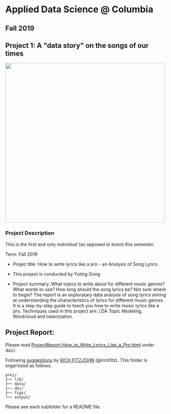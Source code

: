 # Applied Data Science @ Columbia
## Fall 2019
## Project 1: A "data story" on the songs of our times

<img src="figs/title1.jpeg" width="500">

### Project Description
This is the first and only *individual* (as opposed to *team*) this semester. 

Term: Fall 2019

+ Projec title: How to write lyrics like a pro - an Analysis of Song Lyrics
+ This project is conducted by Yuting Gong

+ Project summary: What topics to write about for different music genres? What words to use? How long should the song lyrics be? Not sure where to begin? The report is an exploratary data analysis of song lyrics aiming at understanding the characteristics of lyrics for different music genres. It is a step-by-step guide to teach you how to write music lyrics like a pro. Techniques used in this project are: LDA Topic Modeling, Wordcloud and tokenization.

## Project Report:
Please read [ProjectReport-How_to_Write_Lyrics_Like_a_Pro.html](https://htmlpreview.github.io/?https://raw.githubusercontent.com/TZstatsADS/fall2019-proj1--yutinggong/master/doc/ProjectReport-How_to_Write_Lyrics_Like_a_Pro.html?token=AGIHHPTKJY6R3RRTQWOHOCS5RPC6E) under doc/.


   
Following [suggestions](http://nicercode.github.io/blog/2013-04-05-projects/) by [RICH FITZJOHN](http://nicercode.github.io/about/#Team) (@richfitz). This folder is orgarnized as follows.

```
proj/
├── lib/
├── data/
├── doc/
├── figs/
└── output/
```
Please see each subfolder for a README file.
